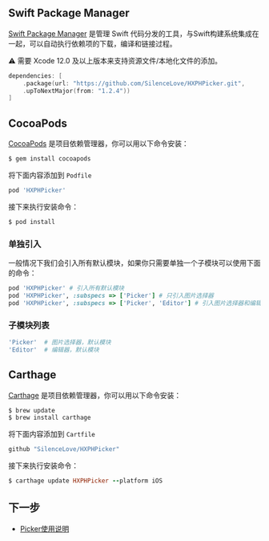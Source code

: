 ## Swift Package Manager

[Swift Package Manager](https://github.com/apple/swift-package-manager) 是管理 Swift 代码分发的工具，与Swift构建系统集成在一起，可以自动执行依赖项的下载，编译和链接过程。

⚠️ 需要 Xcode 12.0 及以上版本来支持资源文件/本地化文件的添加。

```swift
dependencies: [
    .package(url: "https://github.com/SilenceLove/HXPHPicker.git",
    .upToNextMajor(from: "1.2.4"))
]
```


## CocoaPods

[CocoaPods](https://guides.cocoapods.org/using/using-cocoapods.html) 是项目依赖管理器，你可以用以下命令安装：

```ruby
$ gem install cocoapods
```

将下面内容添加到 `Podfile`

```ruby
pod 'HXPHPicker'
```

接下来执行安装命令：

```ruby
$ pod install
```

### 单独引入

一般情况下我们会引入所有默认模块，如果你只需要单独一个子模块可以使用下面的命令：

```ruby
pod 'HXPHPicker' # 引入所有默认模块
pod 'HXPHPicker', :subspecs => ['Picker'] # 只引入图片选择器
pod 'HXPHPicker', :subspecs => ['Picker', 'Editor'] # 引入图片选择器和编辑器
```

### 子模块列表

```ruby
'Picker'  # 图片选择器，默认模块
'Editor'  # 编辑器，默认模块 
```


## Carthage

[Carthage](https://github.com/Carthage/Carthage) 是项目依赖管理器，你可以用以下命令安装：

```ruby
$ brew update
$ brew install carthage
```

将下面内容添加到 `Cartfile`

```ruby
github "SilenceLove/HXPHPicker"
```

接下来执行安装命令：

```ruby
$ carthage update HXPHPicker --platform iOS
```



## 下一步

- [Picker使用说明](https://github.com/SilenceLove/HXPHPicker/wiki/Picker%E4%BD%BF%E7%94%A8%E8%AF%B4%E6%98%8E)
